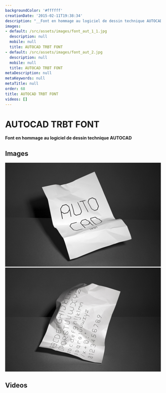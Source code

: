 ```yaml
---
backgroundColor: '#ffffff'
creationDate: '2015-02-11T19:38:34'
description: "__Font en hommage au logiciel de dessin technique AUTOCAD__\r\n\r\n"
images:
- default: /src/assets/images/font_aut_1_1.jpg
  description: null
  mobile: null
  title: AUTOCAD TRBT FONT
- default: /src/assets/images/font_aut_2.jpg
  description: null
  mobile: null
  title: AUTOCAD TRBT FONT
metaDescription: null
metaKeywords: null
metaTitle: null
order: 68
title: AUTOCAD TRBT FONT
videos: []
---
```


# AUTOCAD TRBT FONT

__Font en hommage au logiciel de dessin technique AUTOCAD__



## Images

![AUTOCAD TRBT FONT](/src/assets/images/font_aut_1_1.jpg)
![AUTOCAD TRBT FONT](/src/assets/images/font_aut_2.jpg)

## Videos
